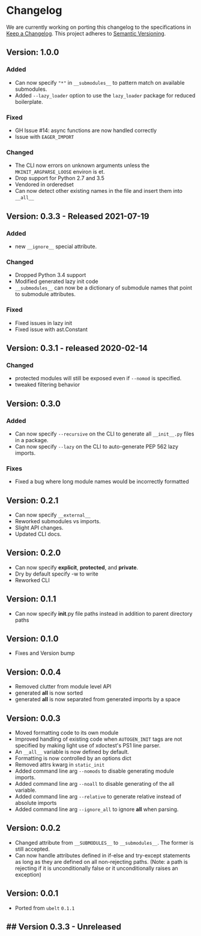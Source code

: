 # Changelog

We are currently working on porting this changelog to the specifications in
[Keep a Changelog](https://keepachangelog.com/en/1.0.0/).
This project adheres to [Semantic Versioning](https://semver.org/spec/v2.0.0.html).


## Version: 1.0.0

### Added
* Can now specify `"*"` in `__submodules__` to pattern match on available submodules.
* Added `--lazy_loader` option to use the `lazy_loader` package for reduced boilerplate.

### Fixed
* GH Issue #14: async functions are now handled correctly
* Issue with `EAGER_IMPORT`

### Changed
* The CLI now errors on unknown arguments unless the `MKINIT_ARGPARSE_LOOSE` environ is et.
* Drop support for Python 2.7 and 3.5
* Vendored in orderedset
* Can now detect other existing names in the file and insert them into `__all__`



## Version: 0.3.3 - Released 2021-07-19

### Added
* new `__ignore__` special attribute.

### Changed
* Dropped Python 3.4 support
* Modified generated lazy init code
* `__submodules__` can now be a dictionary of submodule names that point to submodule attributes.

### Fixed
* Fixed issues in lazy init
* Fixed issue with ast.Constant


## Version: 0.3.1 - released 2020-02-14


### Changed
* protected modules will still be exposed even if `--nomod` is specified.
* tweaked filtering behavior


## Version: 0.3.0

### Added
* Can now specify `--recursive` on the CLI to generate all `__init__.py` files in a package.
* Can now specify `--lazy` on the CLI to auto-generate PEP 562 lazy imports.

### Fixes
* Fixed a bug where long module names would be incorrectly formatted


## Version: 0.2.1
* Can now specify `__external__`
* Reworked submodules vs imports. 
* Slight API changes.
* Updated CLI docs.


## Version: 0.2.0
* Can now specify __explicit__, __protected__, and __private__.
* Dry by default specify -w to write
* Reworked CLI


## Version: 0.1.1
* Can now specify __init__.py file paths instead in addition to parent directory paths


## Version: 0.1.0
* Fixes and Version bump


## Version: 0.0.4
* Removed clutter from module level API
* generated __all__ is now sorted 
* generated __all__ is now separated from generated imports by a space


## Version: 0.0.3
* Moved formatting code to its own module 
* Improved handling of existing code when `AUTOGEN_INIT` tags are not specified
  by making light use of xdoctest's PS1 line parser.
* An `__all__` variable is now defined by default.
* Formatting is now controlled by an options dict
* Removed attrs kwarg in `static_init`
* Added command line arg `--nomods` to disable generating module imports.
* Added command line arg `--noall` to disable generating of the all variable.
* Added command line arg `--relative` to generate relative instead of absolute imports
* Added command line arg `--ignore_all` to ignore __all__ when parsing.


## Version: 0.0.2
* Changed attribute from `__SUBMODULES__` to `__submodules__`. The former is
  still accepted.
* Can now handle attributes defined in if-else and try-except statements as long as they are
  defined on all non-rejecting paths. (Note: a path is rejecting if it is
  unconditionally false or it unconditionally raises an exception)

## Version: 0.0.1
* Ported from `ubelt` `0.1.1`


## ## Version 0.3.3 - Unreleased
